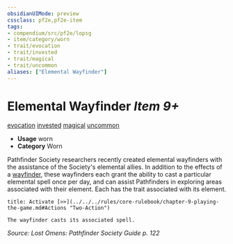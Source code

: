 ```yaml
---
obsidianUIMode: preview
cssclass: pf2e,pf2e-item
tags:
- compendium/src/pf2e/lopsg
- item/category/worn
- trait/evocation
- trait/invested
- trait/magical
- trait/uncommon
aliases: ["Elemental Wayfinder"]
---
```

# Elemental Wayfinder *Item 9+*  
[evocation](../../../rules/traits/evocation.md)  [invested](../../../rules/traits/invested.md)  [magical](../../../rules/traits/magical.md)  [uncommon](../../../rules/traits/uncommon.md)  

- **Usage** worn
- **Category** Worn

Pathfinder Society researchers recently created elemental wayfinders with the assistance of the Society's elemental allies. In addition to the effects of a [wayfinder](wayfinder.md), these wayfinders each grant the ability to cast a particular elemental spell once per day, and can assist Pathfinders in exploring areas associated with their element. Each has the trait associated with its element.

```ad-embed-ability
title: Activate [>>](../../../rules/core-rulebook/chapter-9-playing-the-game.md#Actions "Two-Action")

The wayfinder casts its associated spell.
```

*Source: Lost Omens: Pathfinder Society Guide p. 122*
